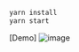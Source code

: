 ```sh
yarn install
yarn start
```
[Demo]
![image](https://user-images.githubusercontent.com/79108273/172404563-8dec52ee-65e4-456c-81c0-31eb458bbd2b.png)
